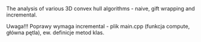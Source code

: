 The analysis of various 3D convex hull algorithms - naive, gift wrapping and incremental.

Uwaga!!!
Poprawy wymaga incremental - plik main.cpp (funkcja compute, główna pętla), ew. definicje metod klas.
